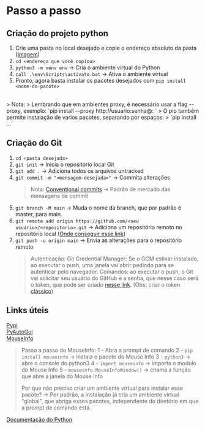 # Passo a passo

## Criação do projeto python
1. Crie uma pasta no local desejado e copie o endereço absoluto da pasta ([Imagem](https://i.imgur.com/kiTqtKl.png))
2. `cd <endereço que você copiou>`
3. `python3 -m venv env` -> Cria o ambiente virtual do Python
4. `call .\env\Scripts\activate.bat` -> Ativa o ambiente virtual
5. Pronto, agora basta instalar os pacotes desejados com `pip install <nome-do-pacote>`
<br>
	> Nota:
	> Lembrando que em ambientes proxy, é necessário usar a flag --proxy, exemplo: 
	`pip install --proxy http://usuario:senha@<proxy-server>:<port> <nome-do-pacote>`
	> O pip também permite instalação de varios pacotes, separando por espaços:
	> `pip install <nome-do-pacote> <nome-do-pacote> ...` 

## Criação do Git
1. `cd <pasta desejada>`
2. `git init` -> Inicia o repositório local Git
3. `git add .` -> Adiciona todos os arquivos untracked
4. `git commit -m "<mensagem-desejada>"` -> Commita alterações<br />
	> Nota:
	> [Conventional commits](https://www.conventionalcommits.org/en/v1.0.0/#summary) -> Padrão de mercado das mensagens de commit 
5. `git branch -M main` -> Muda o nome da branch, que por padrão é master, para main.
6. `git remote add origin https://github.com/<seu usuário>/<repositorio>.git` -> Adiciona um repositório remoto no repositório local ([Onde conseguir esse link](https://i.imgur.com/9fRWz6t.png))
7. `git push -u origin main` -> Envia as alterações para o repositório remoto<br />
	> Autenticação:
	> Git Credential Manager: Se o GCM estivar instalado, ao executar o push, uma janela vai abrir pedindo para se autenticar pelo navegador.
	Comandos: ao executar o push, o Git vai solicitar seu usuário do GitHub e a senha, que nesse caso será o token, que pode ser criado [nesse link](https://github.com/settings/tokens). (Obs: criar o token [clássico](https://i.imgur.com/1c2HsNc.png))

## Links úteis
[Pypi](https://pypi.org/)<br />
[PyAutoGui](https://pyautogui.readthedocs.io/en/latest/)<br />
[MouseInfo](https://mouseinfo.readthedocs.io/en/latest/)<br />
> Passo a passo do MouseInfo:
> 1 - Abra a prompt de comando
> 2 - `pip install mouseinfo` -> instala o pacote do Mouse Info
> 3 - `python3` -> abre o console do python3
> 4 - `import mouseinfo` -> importa o modulo do Mouse Info
> 5 - `mouseinfo.MouseInfoWindow()` -> chama a função que abre a janela do Mouse Info
>
> Por que não preciso criar um ambiente virtual para instalar esse pacote?
> -> Por padrão, a instalação já cria um ambiente virtual "global", que abriga esses pacotes, independente do diretório em que a prompt de comando está.

[Documentação do Python](https://docs.python.org/3/)
